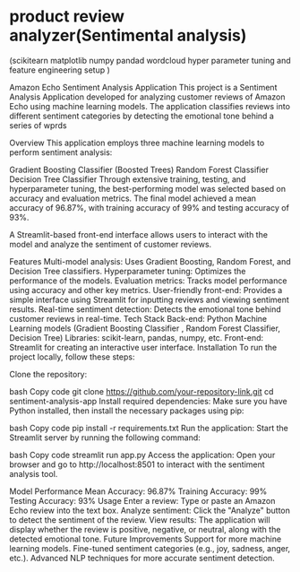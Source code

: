 # product review analyzer(Sentimental analysis) 
(scikitearn matplotlib numpy pandad wordcloud hyper parameter tuning and feature engineering setup ) 

Amazon Echo Sentiment Analysis Application
This project is a Sentiment Analysis Application developed for analyzing customer reviews of Amazon Echo using machine learning models. The application classifies reviews into different sentiment categories by detecting the emotional tone behind a series of wprds 

Overview
This application employs three machine learning models to perform sentiment analysis:

Gradient Boosting Classifier (Boosted Trees)
Random Forest Classifier
Decision Tree Classifier
Through extensive training, testing, and hyperparameter tuning, the best-performing model was selected based on accuracy and evaluation metrics. The final model achieved a mean accuracy of 96.87%, with training accuracy of 99% and testing accuracy of 93%.

A Streamlit-based front-end interface allows users to interact with the model and analyze the sentiment of customer reviews.

Features
Multi-model analysis: Uses Gradient Boosting, Random Forest, and Decision Tree classifiers.
Hyperparameter tuning: Optimizes the performance of the models.
Evaluation metrics: Tracks model performance using accuracy and other key metrics.
User-friendly front-end: Provides a simple interface using Streamlit for inputting reviews and viewing sentiment results.
Real-time sentiment detection: Detects the emotional tone behind customer reviews in real-time.
Tech Stack
Back-end:
Python
Machine Learning models (Gradient Boosting Classifier , Random Forest Classifier, Decision Tree)
Libraries: scikit-learn, pandas, numpy, etc.
Front-end:
Streamlit for creating an interactive user interface.
Installation
To run the project locally, follow these steps:

Clone the repository:

bash
Copy code
git clone https://github.com/your-repository-link.git
cd sentiment-analysis-app
Install required dependencies: Make sure you have Python installed, then install the necessary packages using pip:

bash
Copy code
pip install -r requirements.txt
Run the application: Start the Streamlit server by running the following command:

bash
Copy code
streamlit run app.py
Access the application: Open your browser and go to http://localhost:8501 to interact with the sentiment analysis tool.

Model Performance
Mean Accuracy: 96.87%
Training Accuracy: 99%
Testing Accuracy: 93%
Usage
Enter a review: Type or paste an Amazon Echo review into the text box.
Analyze sentiment: Click the "Analyze" button to detect the sentiment of the review.
View results: The application will display whether the review is positive, negative, or neutral, along with the detected emotional tone.
Future Improvements
Support for more machine learning models.
Fine-tuned sentiment categories (e.g., joy, sadness, anger, etc.).
Advanced NLP techniques for more accurate sentiment detection.
